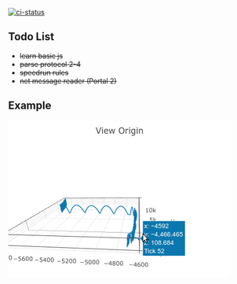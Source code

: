 [![ci-status](https://travis-ci.org/NeKzor/sdp.js.svg?branch=master)](https://travis-ci.org/NeKzor/sdp.js)

## Todo List

- ~~learn basic js~~
- ~~parse protocol 2-4~~
- ~~speedrun rules~~
- ~~net message reader (Portal 2)~~

## Example

[![showcase.gif](showcase.gif)](https://nekzor.github.io/parser)
